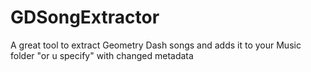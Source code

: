 # GDSongExtractor
A great tool to extract Geometry Dash songs and adds it to your Music folder "or u specify" with changed metadata
